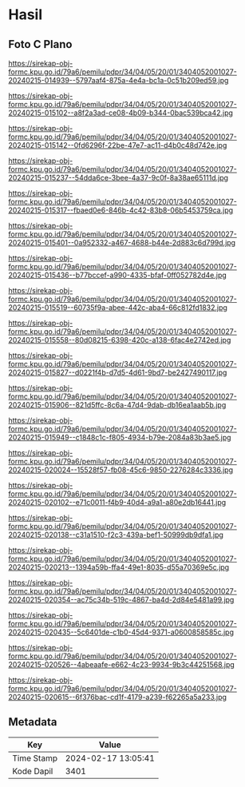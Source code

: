 # Hasil

## Foto C Plano

https://sirekap-obj-formc.kpu.go.id/79a6/pemilu/pdpr/34/04/05/20/01/3404052001027-20240215-014939--5797aaf4-875a-4e4a-bc1a-0c51b209ed59.jpg

https://sirekap-obj-formc.kpu.go.id/79a6/pemilu/pdpr/34/04/05/20/01/3404052001027-20240215-015102--a8f2a3ad-ce08-4b09-b344-0bac539bca42.jpg

https://sirekap-obj-formc.kpu.go.id/79a6/pemilu/pdpr/34/04/05/20/01/3404052001027-20240215-015142--0fd6296f-22be-47e7-ac11-d4b0c48d742e.jpg

https://sirekap-obj-formc.kpu.go.id/79a6/pemilu/pdpr/34/04/05/20/01/3404052001027-20240215-015237--54dda6ce-3bee-4a37-9c0f-8a38ae65111d.jpg

https://sirekap-obj-formc.kpu.go.id/79a6/pemilu/pdpr/34/04/05/20/01/3404052001027-20240215-015317--fbaed0e6-846b-4c42-83b8-06b5453759ca.jpg

https://sirekap-obj-formc.kpu.go.id/79a6/pemilu/pdpr/34/04/05/20/01/3404052001027-20240215-015401--0a952332-a467-4688-b44e-2d883c6d799d.jpg

https://sirekap-obj-formc.kpu.go.id/79a6/pemilu/pdpr/34/04/05/20/01/3404052001027-20240215-015436--b77bccef-a990-4335-bfaf-0ff052782d4e.jpg

https://sirekap-obj-formc.kpu.go.id/79a6/pemilu/pdpr/34/04/05/20/01/3404052001027-20240215-015519--60735f9a-abee-442c-aba4-66c812fd1832.jpg

https://sirekap-obj-formc.kpu.go.id/79a6/pemilu/pdpr/34/04/05/20/01/3404052001027-20240215-015558--80d08215-6398-420c-a138-6fac4e2742ed.jpg

https://sirekap-obj-formc.kpu.go.id/79a6/pemilu/pdpr/34/04/05/20/01/3404052001027-20240215-015827--d0221f4b-d7d5-4d61-9bd7-be2427490117.jpg

https://sirekap-obj-formc.kpu.go.id/79a6/pemilu/pdpr/34/04/05/20/01/3404052001027-20240215-015906--821d5ffc-8c6a-47d4-9dab-db16ea1aab5b.jpg

https://sirekap-obj-formc.kpu.go.id/79a6/pemilu/pdpr/34/04/05/20/01/3404052001027-20240215-015949--c1848c1c-f805-4934-b79e-2084a83b3ae5.jpg

https://sirekap-obj-formc.kpu.go.id/79a6/pemilu/pdpr/34/04/05/20/01/3404052001027-20240215-020024--15528f57-fb08-45c6-9850-2276284c3336.jpg

https://sirekap-obj-formc.kpu.go.id/79a6/pemilu/pdpr/34/04/05/20/01/3404052001027-20240215-020102--e71c0011-f4b9-40d4-a9a1-a80e2db16441.jpg

https://sirekap-obj-formc.kpu.go.id/79a6/pemilu/pdpr/34/04/05/20/01/3404052001027-20240215-020138--c31a1510-f2c3-439a-bef1-50999db9dfa1.jpg

https://sirekap-obj-formc.kpu.go.id/79a6/pemilu/pdpr/34/04/05/20/01/3404052001027-20240215-020213--1394a59b-ffa4-49e1-8035-d55a70369e5c.jpg

https://sirekap-obj-formc.kpu.go.id/79a6/pemilu/pdpr/34/04/05/20/01/3404052001027-20240215-020354--ac75c34b-519c-4867-ba4d-2d84e5481a99.jpg

https://sirekap-obj-formc.kpu.go.id/79a6/pemilu/pdpr/34/04/05/20/01/3404052001027-20240215-020435--5c6401de-c1b0-45d4-9371-a0600858585c.jpg

https://sirekap-obj-formc.kpu.go.id/79a6/pemilu/pdpr/34/04/05/20/01/3404052001027-20240215-020526--4abeaafe-e662-4c23-9934-9b3c44251568.jpg

https://sirekap-obj-formc.kpu.go.id/79a6/pemilu/pdpr/34/04/05/20/01/3404052001027-20240215-020615--6f376bac-cd1f-4179-a239-f62265a5a233.jpg


## Metadata

| Key        | Value               |
| ---------- | ------------------- |
| Time Stamp | 2024-02-17 13:05:41 |
| Kode Dapil | 3401                |



